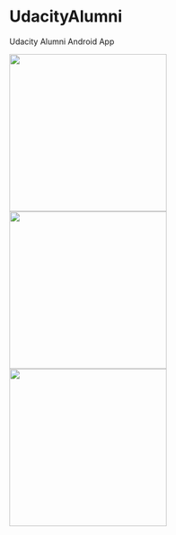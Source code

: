 # UdacityAlumni
Udacity Alumni Android App

<img src="https://github.com/BenGoBlue05/UdacityAlumni/blob/master/mockups/MainActivity.png" width="280">
<img src="https://github.com/BenGoBlue05/UdacityAlumni/blob/master/mockups/navview.png" width="280">
<img src="https://github.com/BenGoBlue05/UdacityAlumni/blob/master/mockups/article_detail_activity.png" width="280">




